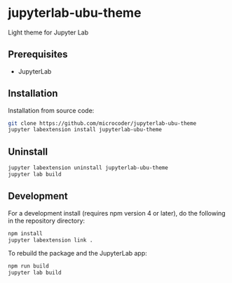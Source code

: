# jupyterlab-ubu-theme

Light theme for Jupyter Lab

## Prerequisites

* JupyterLab

## Installation

Installation from source code:

```bash
git clone https://github.com/microcoder/jupyterlab-ubu-theme
jupyter labextension install jupyterlab-ubu-theme
```

## Uninstall

```bash
jupyter labextension uninstall jupyterlab-ubu-theme
jupyter lab build
```

## Development

For a development install (requires npm version 4 or later), do the following in the repository directory:

```bash
npm install
jupyter labextension link .
```

To rebuild the package and the JupyterLab app:

```bash
npm run build
jupyter lab build
```
